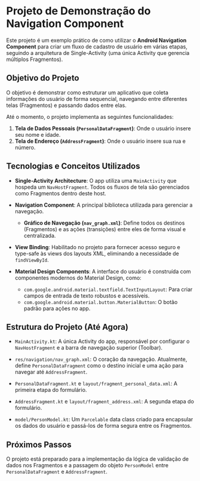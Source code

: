 # Projeto de Demonstração do Navigation Component

Este projeto é um exemplo prático de como utilizar o **Android Navigation Component** para criar um fluxo de cadastro de usuário em várias etapas, seguindo a arquitetura de Single-Activity (uma única Activity que gerencia múltiplos Fragmentos).

## Objetivo do Projeto

O objetivo é demonstrar como estruturar um aplicativo que coleta informações do usuário de forma sequencial, navegando entre diferentes telas (Fragmentos) e passando dados entre elas.

Até o momento, o projeto implementa as seguintes funcionalidades:

1.  **Tela de Dados Pessoais (`PersonalDataFragment`)**: Onde o usuário insere seu nome e idade.
2.  **Tela de Endereço (`AddressFragment`)**: Onde o usuário insere sua rua e número.

## Tecnologias e Conceitos Utilizados

-   **Single-Activity Architecture**: O app utiliza uma `MainActivity` que hospeda um `NavHostFragment`. Todos os fluxos de tela são gerenciados como Fragmentos dentro deste host.

-   **Navigation Component**: A principal biblioteca utilizada para gerenciar a navegação.
    -   **Gráfico de Navegação (`nav_graph.xml`)**: Define todos os destinos (Fragmentos) e as ações (transições) entre eles de forma visual e centralizada.

-   **View Binding**: Habilitado no projeto para fornecer acesso seguro e type-safe às views dos layouts XML, eliminando a necessidade de `findViewById`.

-   **Material Design Components**: A interface do usuário é construída com componentes modernos do Material Design, como:
    -   `com.google.android.material.textfield.TextInputLayout`: Para criar campos de entrada de texto robustos e acessíveis.
    -   `com.google.android.material.button.MaterialButton`: O botão padrão para ações no app.

## Estrutura do Projeto (Até Agora)

-   `MainActivity.kt`: A única Activity do app, responsável por configurar o `NavHostFragment` e a barra de navegação superior (Toolbar).

-   `res/navigation/nav_graph.xml`: O coração da navegação. Atualmente, define `PersonalDataFragment` como o destino inicial e uma ação para navegar até `AddressFragment`.

-   `PersonalDataFragment.kt` e `layout/fragment_personal_data.xml`: A primeira etapa do formulário.

-   `AddressFragment.kt` e `layout/fragment_address.xml`: A segunda etapa do formulário.

-   `model/PersonModel.kt`: Um `Parcelable` data class criado para encapsular os dados do usuário e passá-los de forma segura entre os Fragmentos.

## Próximos Passos

O projeto está preparado para a implementação da lógica de validação de dados nos Fragmentos e a passagem do objeto `PersonModel` entre `PersonalDataFragment` e `AddressFragment`.
